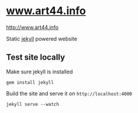 www.art44.info
==============

http://www.art44.info

Static [jekyll](http://jekyllrb.com/) powered website

## Test site locally

Make sure jekyll is installed
```
gem install jekyll
```
Build the site and serve it on `http://localhost:4000`
```
jekyll serve --watch
```
